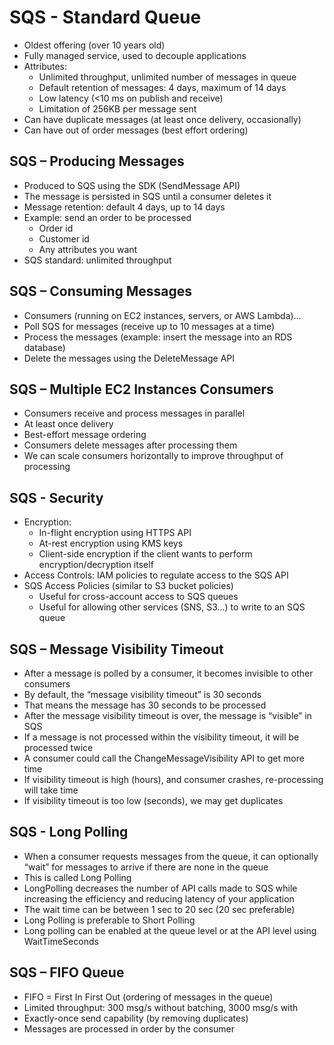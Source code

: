 # SQS - Standard Queue

- Oldest offering (over 10 years old)
- Fully managed service, used to decouple applications
- Attributes:
  - Unlimited throughput, unlimited number of messages in queue
  - Default retention of messages: 4 days, maximum of 14 days
  - Low latency (<10 ms on publish and receive)
  - Limitation of 256KB per message sent
- Can have duplicate messages (at least once delivery, occasionally)
- Can have out of order messages (best effort ordering)

## SQS – Producing Messages

- Produced to SQS using the SDK (SendMessage API)
- The message is persisted in SQS until a consumer deletes it
- Message retention: default 4 days, up to 14 days
- Example: send an order to be processed
  - Order id
  - Customer id
  - Any attributes you want
- SQS standard: unlimited throughput

## SQS – Consuming Messages

- Consumers (running on EC2 instances, servers, or AWS Lambda)…
- Poll SQS for messages (receive up to 10 messages at a time)
- Process the messages (example: insert the message into an RDS database)
- Delete the messages using the DeleteMessage API

## SQS – Multiple EC2 Instances Consumers

- Consumers receive and process messages in parallel
- At least once delivery
- Best-effort message ordering
- Consumers delete messages after processing them
- We can scale consumers horizontally to improve throughput of processing

## SQS - Security

- Encryption:
  - In-flight encryption using HTTPS API
  - At-rest encryption using KMS keys
  - Client-side encryption if the client wants to perform encryption/decryption itself
- Access Controls: IAM policies to regulate access to the SQS API
- SQS Access Policies (similar to S3 bucket policies)
  - Useful for cross-account access to SQS queues
  - Useful for allowing other services (SNS, S3…) to write to an SQS queue

## SQS – Message Visibility Timeout

- After a message is polled by a consumer, it becomes invisible to other consumers
- By default, the “message visibility timeout” is 30 seconds
- That means the message has 30 seconds to be processed
- After the message visibility timeout is over, the message is “visible” in SQS
- If a message is not processed within the visibility timeout, it will be processed twice
- A consumer could call the ChangeMessageVisibility API to get more time
- If visibility timeout is high (hours), and consumer crashes, re-processing will take time
- If visibility timeout is too low (seconds), we may get duplicates

## SQS - Long Polling

- When a consumer requests messages from the queue, it can optionally “wait” for messages to arrive if there are none in the queue
- This is called Long Polling
- LongPolling decreases the number of API calls made to SQS while increasing the efficiency and reducing latency of your application
- The wait time can be between 1 sec to 20 sec (20 sec preferable)
- Long Polling is preferable to Short Polling
- Long polling can be enabled at the queue level or at the API level using WaitTimeSeconds

## SQS – FIFO Queue

- FIFO = First In First Out (ordering of messages in the queue)
- Limited throughput: 300 msg/s without batching, 3000 msg/s with
- Exactly-once send capability (by removing duplicates)
- Messages are processed in order by the consumer
